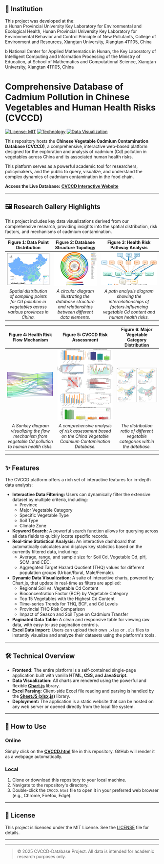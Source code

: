 ## 🏢 Institution

This project was developed at the:  
a Hunan Provincial University Key Laboratory for Environmental and Ecological Health, Hunan Provincial University Key Laboratory for Environmental Behavior and Control Principle of New Pollutants, College of Environment and Resources, Xiangtan University, Xiangtan 411105, China

b National Center for Applied Mathematics in Hunan, the Key Laboratory of Intelligent Computing and Information Processing of the Ministry of Education, at School of Mathematics and Computational Science, Xiangtan University, Xiangtan 411105, China


# Comprehensive Database of Cadmium Pollution in Chinese Vegetables and Human Health Risks (CVCCD)

[![License: MIT](https://img.shields.io/badge/License-MIT-yellow.svg)](https://opensource.org/licenses/MIT)
[![Technology](https://img.shields.io/badge/Technology-HTML_CSS_JS-blue.svg)](#technical-overview)
[![Data Visualization](https://img.shields.io/badge/Visualization-Chart.js-orange.svg)](#features)

This repository hosts the **Chinese Vegetable Cadmium Contamination Database (CVCCD)**, a comprehensive, interactive web-based platform designed for the exploration and analysis of cadmium (Cd) pollution in vegetables across China and its associated human health risks.

This platform serves as a powerful academic tool for researchers, policymakers, and the public to query, visualize, and understand the complex dynamics of cadmium contamination in the food chain.

**Access the Live Database:** [**CVCCD Interactive Website**](./CVCCD.html)

---

## 🖼️ Research Gallery Highlights

This project includes key data visualizations derived from our comprehensive research, providing insights into the spatial distribution, risk factors, and mechanisms of cadmium contamination.

| Figure 1: Data Point Distribution | Figure 2: Database Structure Topology | Figure 3: Health Risk Pathway Analysis |
| :---: | :---: | :---: |
| <img src="./fig1.png" width="250"> | <img src="./fig2.jpg" width="250"> | <img src="./fig3.png" width="250"> |
| *Spatial distribution of sampling points for Cd pollution in vegetables across various provinces in China.* | *A circular diagram illustrating the database structure and relationships between different data elements.* | *A path analysis diagram showing the interrelationships of factors influencing vegetable Cd content and human health risks.* |

| Figure 4: Health Risk Flow Mechanism | Figure 5: CVCCD Risk Assessment | Figure 6: Major Vegetable Category Distribution |
| :---: | :---: | :---: |
| <img src="./fig4.png" width="250"> | <img src="./fig5.jpg" width="250"> | <img src="./fig6.png" width="250"> |
| *A Sankey diagram visualizing the flow mechanism from vegetable Cd pollution to human health risks.* | *A comprehensive analysis of risk assessment based on the China Vegetable Cadmium Contamination Database.* | *The distribution ratio of different vegetable categories within the database.* |

---

## ✨ Features

The CVCCD platform offers a rich set of interactive features for in-depth data analysis:

-   **Interactive Data Filtering:** Users can dynamically filter the extensive dataset by multiple criteria, including:
    -   Province
    -   Major Vegetable Category
    -   Specific Vegetable Type
    -   Soil Type
    -   Climate Zone
-   **Keyword Search:** A powerful search function allows for querying across all data fields to quickly locate specific records.
-   **Real-time Statistical Analysis:** An interactive dashboard that automatically calculates and displays key statistics based on the currently filtered data, including:
    -   Average, range, and sample size for Soil Cd, Vegetable Cd, pH, SOM, and CEC.
    -   Aggregated Target Hazard Quotient (THQ) values for different population groups (Urban/Rural, Male/Female).
-   **Dynamic Data Visualization:** A suite of interactive charts, powered by Chart.js, that update in real-time as filters are applied:
    -   Regional Soil vs. Vegetable Cd Content
    -   Bioconcentration Factor (BCF) by Vegetable Category
    -   Top 15 Vegetables with the Highest Cd Content
    -   Time-series Trends for THQ, BCF, and Cd Levels
    -   Provincial THQ Risk Comparison
    -   Impact of Season and Soil Type on Cadmium Transfer
-   **Paginated Data Table:** A clean and responsive table for viewing raw data, with easy-to-use pagination controls.
-   **Excel Data Import:** Users can upload their own `.xlsx` or `.xls` files to instantly visualize and analyze their datasets using the platform's tools.

---

## 🛠️ Technical Overview

-   **Frontend:** The entire platform is a self-contained single-page application built with vanilla **HTML, CSS, and JavaScript**.
-   **Data Visualization:** All charts are rendered using the powerful and flexible **[Chart.js](https://www.chartjs.org/)** library.
-   **Excel Parsing:** Client-side Excel file reading and parsing is handled by the **[SheetJS (xlsx.js)](https://sheetjs.com/)** library.
-   **Deployment:** The application is a static website that can be hosted on any web server or opened directly from the local file system.

---

## 🚀 How to Use

### Online
Simply click on the [**CVCCD.html**](./CVCCD.html) file in this repository. GitHub will render it as a webpage automatically.

### Local
1.  Clone or download this repository to your local machine.
2.  Navigate to the repository's directory.
3.  Double-click the `CVCCD.html` file to open it in your preferred web browser (e.g., Chrome, Firefox, Edge).

---

## 📜 License

This project is licensed under the MIT License. See the [LICENSE](./LICENSE) file for details.

---



---

> © 2025 CVCCD-Database Project. All data is intended for academic research purposes only.
